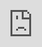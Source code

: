 # Projet Portfolio Architecte d'Intérieur

Ce projet est un site portfolio pour une architecte d'intérieur. Il a été développé en utilisant la méthodologie BEM
pour l'organisation et la stylisation des éléments de la page, l'harmonie d'unités CSS relatives (les em), et
l'utilisation d'un design system.

## Fonctionnalités

1. **Page de présentation des travaux de l'architecte** : Cette page affiche les différents projets réalisés par
   l'architecte. Les projets sont filtrés et affichés dans une galerie.

2. **Page de connexion de l'administrateur du site** : Cette page permet à l'administrateur du site de se connecter. Une
   fois connecté, l'administrateur a accès à des fonctionnalités supplémentaires comme l'ajout, la modification et la
   suppression de projets.

3. **Modale d'upload de nouveaux médias** : Cette fonctionnalité permet à l'administrateur de télécharger de nouveaux
   médias sur le site.

4. **Modale de suppression de médias** : Cette fonctionnalité permet à l'administrateur de supprimer des médias
   existants sur le site.

## Appels à l'API

Les données sont récupérées via des appels à l'API. Les données récupérées sont ensuite utilisées pour afficher les
projets dans la galerie. Lorsqu'un utilisateur est connecté, des appels supplémentaires à l'API sont effectués pour
récupérer les données de l'utilisateur.

## Gestion de la connexion de l'utilisateur

La connexion de l'utilisateur est gérée via JavaScript. Une fois qu'un utilisateur est connecté, il a accès à des
fonctionnalités supplémentaires. La différence entre un utilisateur connecté et non connecté est gérée via JavaScript.

## Filtre des projets dans la galerie

Le filtre des projets dans la galerie est réalisé via JavaScript. Les utilisateurs peuvent filtrer les projets en
fonction de différents critères.

## Envoi de nouvelles images à l'API

L'envoi de nouvelles images à l'API est réalisé via JavaScript. Cette fonctionnalité est accessible uniquement aux
utilisateurs connectés.

## Suppression d'images de l'API

La suppression d'images de l'API est réalisée via JavaScript. Cette fonctionnalité est accessible uniquement aux
utilisateurs connectés.

## Mise en application des compétences

Dans le cadre de ce projet, j'ai mis en application les compétences suivantes :

- **Gérer les événements utilisateurs avec JavaScript** : J'ai utilisé JavaScript pour gérer les interactions des
  utilisateurs avec le site, y compris la connexion de l'utilisateur, le filtrage des projets dans la galerie, l'ajout,
  la modification et la suppression de projets.

- **Manipuler les éléments du DOM avec JavaScript** : J'ai utilisé JavaScript pour manipuler les éléments du DOM afin de
  mettre à jour dynamiquement le contenu de la page en fonction des actions de l'utilisateur et des données récupérées
  de l'API.

- **Récupérer les données utilisateurs dans le JavaScript via des formulaires** : J'ai utilisé JavaScript pour récupérer
  les données des utilisateurs via des formulaires, y compris les informations de connexion de l'utilisateur et les
  données des nouveaux médias à télécharger.

## Installation

Pour installer ce projet sur votre machine locale, suivez les étapes suivantes :

1. Clonez le dépôt sur votre machine locale
2. Naviguez jusqu'au dossier du projet via la ligne de commande
3. Installez les dépendances en utilisant la commande `npm install`
4. Lancez le serveur en utilisant la commande `npm start`
5. Ouvrez votre navigateur et accédez à `http://localhost:8080`

## Utilisation

Pour utiliser ce projet, naviguez jusqu'à `http://localhost:8080` dans votre navigateur. Vous pouvez voir les projets de
l'architecte, vous connecter en tant qu'administrateur pour ajouter, modifier ou supprimer des projets, et filtrer les
projets dans la galerie.

## Tests

1. **Test de la page de connexion** :
    - Naviguez jusqu'à la page de connexion.
    - Entrez un nom d'utilisateur et un mot de passe valides.
    - Cliquez sur le bouton de connexion.
    - Vérifiez que vous êtes redirigé vers la page d'accueil.

2. **Test de l'ajout de nouveaux médias** :
    - Connectez-vous en tant qu'administrateur.
    - Naviguez jusqu'à la page d'ajout de médias.
    - Sélectionnez un fichier média à ajouter.
    - Cliquez sur le bouton d'ajout de médias.
    - Vérifiez que le nouveau média apparaît dans la galerie.

3. **Test de la suppression de médias** :
    - Connectez-vous en tant qu'administrateur.
    - Naviguez jusqu'à la page de gestion des médias.
    - Sélectionnez un média à supprimer.
    - Cliquez sur le bouton de suppression de médias.
    - Vérifiez que le média supprimé n'apparaît plus dans la galerie.

<div class="glitch-embed-wrap" style="position: fixed; top: 0; left: 0; bottom: 0; right: 0; height: 100%; width: 100%;">
  <iframe
    src="https://glitch.com/embed/#!/embed/oc-p3-js-portfolio?path=README.md&previewSize=0"
    title="oc-p3-js-portfolio on Glitch"
    allow="geolocation; microphone; camera; midi; encrypted-media; xr-spatial-tracking; fullscreen"
    allowFullScreen
    style="height: 100%; width: 100%; border: 0;">
  </iframe>
</div>

<p>
    <a href="http://jigsaw.w3.org/css-validator/check/referer">
        <img style="border:0;width:88px;height:31px;text-align:center;"
            src="./FrontEnd/assets/icons/w3c_validated_icon.png"
            alt="HTML, CSS & JavaScript valide ! (W3C)" />
    </a>
</p>


